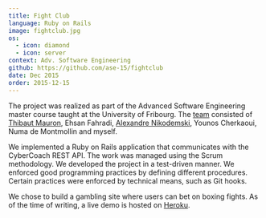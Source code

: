 ```yaml
---
title: Fight Club
language: Ruby on Rails
image: fightclub.jpg
os:
  - icon: diamond
  - icon: server
context: Adv. Software Engineering
github: https://github.com/ase-15/fightclub
date: Dec 2015
order: 2015-12-15
---
```


The project was realized as part of the Advanced Software Engineering master course taught at the University of Fribourg. The [team](https://github.com/ase-15) consisted of [Thibaut Mauron](https://orstat.ch/), Ehsan Fahradi, [Alexandre Nikodemski](http://nikodemski.me/), Younos Cherkaoui, Numa de Montmollin and myself.

We implemented a Ruby on Rails application that communicates with the CyberCoach REST API. The work was managed using the Scrum methodology. We developed the project in a test-driven manner. We enforced good programming practices by defining different procedures. Certain practices were enforced by technical means, such as Git hooks.

We chose to build a gambling site where users can bet on boxing fights. As of the time of writing, a live demo is hosted on [Heroku](https://e-fightclub.herokuapp.com/).
